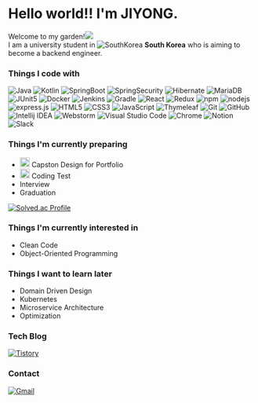 <h1>Hello world!! I'm JIYONG.</h1>

<p>Welcome to my garden!<img src="https://cdn-icons-png.flaticon.com/32/3090/3090490.png" /><br/>I am a university student in 
  <img alt="SouthKorea" src="https://cdn-icons-png.flaticon.com/16/3909/3909425.png" /> <b>South Korea</b> who is aiming to become a backend engineer.</p>

<h3>Things I code with</h3>
<p>
  <img alt="Java" src="https://img.shields.io/badge/-Java-B07219?style=flat-square&logo=java&logoColor=white">
  <img alt="Kotlin" src="https://img.shields.io/badge/-Kotlin-7F52FF?style=flat-square&logo=kotlin&logoColor=white" />
  <img alt="SpringBoot" src="https://img.shields.io/badge/-Spring Boot-6DB33F?style=flat-square&logo=springboot&logoColor=white" />
  <img alt="SpringSecurity" src="https://img.shields.io/badge/-Spring Security-6DB33F?style=flat-square&logo=springsecurity&logoColor=white" />
  <img alt="Hibernate" src="https://img.shields.io/badge/-Hibernate-59666C?style=flat-square&logo=hibernate&logoColor=white" />
  <img alt="MariaDB" src="https://img.shields.io/badge/-MariaDB-003545?style=flat-square&logo=mariadb&logoColor=white" />
  <img alt="JUnit5" src="https://img.shields.io/badge/-JUnit5-25A162?style=flat-square&logo=junit5&logoColor=white" />
  <img alt="Docker" src="https://img.shields.io/badge/-Docker-2496ED?style=flat-square&logo=docker&logoColor=white" />
  <img alt="Jenkins" src="https://img.shields.io/badge/-Jenkins-D24939?style=flat-square&logo=jenkins&logoColor=white" />
  <img alt="Gradle" src="https://img.shields.io/badge/-Gradle-02303A?style=flat-square&logo=gradle&logoColor=white" />
  <img alt="React" src="https://img.shields.io/badge/-React-45b8d8?style=flat-square&logo=react&logoColor=white" />
  <img alt="Redux" src="https://img.shields.io/badge/-Redux-764ABC?style=flat-square&logo=redux&logoColor=white" />
  <img alt="npm" src="https://img.shields.io/badge/-npm-CB3847?style=flat-square&logo=npm&logoColor=white" />
  <img alt="nodejs" src="https://img.shields.io/badge/-Node.js-339933?style=flat-square&logo=node.js&logoColor=white" />
  <img alt="express.js" src="https://img.shields.io/badge/-express.js-000000?style=flat-square&logo=express&logoColor=white" />
  <img alt="HTML5" src="https://img.shields.io/badge/-HTML5-E34F26?style=flat-square&logo=html5&logoColor=white" />
  <img alt="CSS3" src="https://img.shields.io/badge/-CSS3-1572B6?style=flat-square&logo=css3&logoColor=white" />
  <img alt="JavaScript" src="https://img.shields.io/badge/-JavaScript(es6+)-F7DF1E?style=flat-square&logo=javascript&logoColor=white" />
  <img alt="Thymeleaf" src="https://img.shields.io/badge/-Thymeleaf-005F0F?style=flat-square&logo=thymeleaf&logoColor=white" />
  <img alt="Git" src="https://img.shields.io/badge/-Git-F05032?style=flat-square&logo=git&logoColor=white" />
  <img alt="GitHub" src="https://img.shields.io/badge/-GitHub-181717?style=flat-square&logo=github&logoColor=white" />
  <img alt="Intellij IDEA" src="https://img.shields.io/badge/-Intellij IDEA-000000?style=flat-square&logo=intellijidea&logoColor=white" />
  <img alt="Webstorm" src="https://img.shields.io/badge/-WebStorm-000000?style=flat-square&logo=webstorm&logoColor=white" />
  <img alt="Visual Studio Code" src="https://img.shields.io/badge/-VSCode-007ACC?style=flat-square&logo=visualstudiocode&logoColor=white" />
  <img alt="Chrome" src="https://img.shields.io/badge/-Chrome-4285F4?style=flat-square&logo=googlechrome&logoColor=white" />
  <img alt="Notion" src="https://img.shields.io/badge/-Notion-000000?style=flat-square&logo=notion&logoColor=white" />
  <img alt="Slack" src="https://img.shields.io/badge/-Slack-4A154B?style=flat-square&logo=slack&logoColor=white" />
</p>

<h3>Things I'm currently preparing</h3>
<ul>
  
  <li><img src="https://em-content.zobj.net/thumbs/160/google/350/fire_1f525.png" width="20" alt="new" /> Capston Design for Portfolio</li>
  <li><img src="https://em-content.zobj.net/thumbs/160/google/350/fire_1f525.png" width="20" alt="new" /> Coding Test</li>
  <li>Interview</li>
  <li>Graduation</li>
</ul>

[![Solved.ac Profile](http://mazassumnida.wtf/api/v2/generate_badge?boj=jo2909)](https://solved.ac/jo2909/)

<h3>Things I'm currently interested in</h3>
<ul>
  <li>Clean Code</li>
  <li>Object-Oriented Programming</li>
</ul>

<h3>Things I want to learn later</h3>
<ul>
  <li>Domain Driven Design</li>
  <li>Kubernetes</li>
  <li>Microservice Architecture</li>
  <li>Optimization</li>
</ul>

<h3>Tech Blog</h3>
<p>
  <a href="https://somuchthings.tistory.com"><img alt="Tistory" src="https://img.shields.io/badge/-Tistory-FFFFFF?style=for-the-badge&logo=tistory&logoColor=black" /></a>
</p>

<h3>Contact</h3>
<p>
  <a href="mailto:jeidiiy98@gmail.com"><img alt="Gmail" src="https://img.shields.io/badge/-Gmail-EA4335?style=for-the-badge&logo=gmail&logoColor=white" /></a>
</p>
